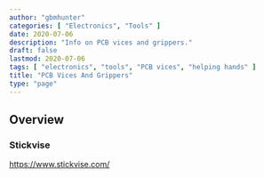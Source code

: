 ```yaml
---
author: "gbmhunter"
categories: [ "Electronics", "Tools" ]
date: 2020-07-06
description: "Info on PCB vices and grippers."
draft: false
lastmod: 2020-07-06
tags: [ "electronics", "tools", "PCB vices", "helping hands" ]
title: "PCB Vices And Grippers"
type: "page"
---
```


## Overview

### Stickvise

<https://www.stickvise.com/>